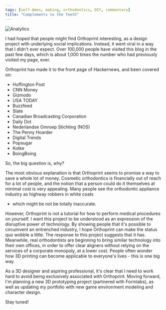 ```yaml
---
tags: [self-Amos, making, orthodontics, DIY, commentary]
title: "Complements to the Teeth"
---
```


![Analytics](http://i.imgur.com/Utd2Ifn.jpg)

I had hoped that people might find Orthoprint interesting, as a design project with underlying social implications. Instead, it went viral in a way that I didn't ever expect.
Over 100,000 people have visited this blog in the past few days, which is about 1,000 times the number who had previously visited my page, ever.

Orthoprint has made it to the front page of Hackernews, and been covered on:

- Huffington Post
- CNN Money
- Gizmodo
- USA TODAY
- Buzzfeed
- Slate
- Canadian Broadcasting Corporation
- Daily Dot
- Nederlandse Omroep Stichting (NOS)
- The Penny Hoarder
- Digital Trends
- Popsugar
- Kotke
- BoingBoing

So, the big question is, why? 

The most obvious explanation is that Orthoprint seems to promise a way to save a whole lot of money. Cosmetic orthodontics is financially out of reach for a lot of people,
and the notion that a person could do it themselves at minimal cost is very appealing. Many people see the orthodontic appliance industry as highway robbers in white coats
- which might be not be totally inaccurate.

However, Orthoprint is not a tutorial for how to perform medical procedures on yourself. I want this project to be understood as an expression of the disruptive power of technology.
By showing people that it's possible to circumvent an entrenched industry, I hope Orthoprint can make the status quo wobble a little.
The response to this project suggests that it has. Meanwhile, real orthodontists are beginning to bring similar technology into their own offices, in order to offer clear aligners without
relying on the services of a corporate monopoly, at a lower cost. People often wonder how 3D printing can become applicable to everyone's lives - this is one big way.

As a 3D designer and aspiring professional, it's clear that I need to work hard to avoid being exclusively associated with Orthoprint. Moving forward, I'm planning a new
3D prototyping project (partnered with Formlabs), as well as updating my portfolio with new game environment modeling and character design.

Stay tuned!